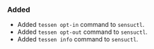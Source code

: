 ### Added
- Added `tessen opt-in` command to `sensuctl`.
- Added `tessen opt-out` command to `sensuctl`.
- Added `tessen info` command to `sensuctl`.